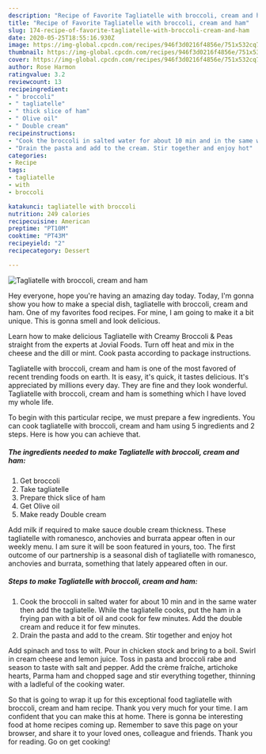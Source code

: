 ```yaml
---
description: "Recipe of Favorite Tagliatelle with broccoli, cream and ham"
title: "Recipe of Favorite Tagliatelle with broccoli, cream and ham"
slug: 174-recipe-of-favorite-tagliatelle-with-broccoli-cream-and-ham
date: 2020-05-25T18:55:16.930Z
image: https://img-global.cpcdn.com/recipes/946f3d0216f4856e/751x532cq70/tagliatelle-with-broccoli-cream-and-ham-recipe-main-photo.jpg
thumbnail: https://img-global.cpcdn.com/recipes/946f3d0216f4856e/751x532cq70/tagliatelle-with-broccoli-cream-and-ham-recipe-main-photo.jpg
cover: https://img-global.cpcdn.com/recipes/946f3d0216f4856e/751x532cq70/tagliatelle-with-broccoli-cream-and-ham-recipe-main-photo.jpg
author: Rose Harmon
ratingvalue: 3.2
reviewcount: 13
recipeingredient:
- " broccoli"
- " tagliatelle"
- " thick slice of ham"
- " Olive oil"
- " Double cream"
recipeinstructions:
- "Cook the broccoli in salted water for about 10 min and in the same water then add the tagliatelle. While the tagliatelle cooks, put the ham in a frying pan with a bit of oil and cook for few minutes. Add the double cream and reduce it for few minutes."
- "Drain the pasta and add to the cream. Stir together and enjoy hot"
categories:
- Recipe
tags:
- tagliatelle
- with
- broccoli

katakunci: tagliatelle with broccoli 
nutrition: 249 calories
recipecuisine: American
preptime: "PT10M"
cooktime: "PT43M"
recipeyield: "2"
recipecategory: Dessert

---
```



![Tagliatelle with broccoli, cream and ham](https://img-global.cpcdn.com/recipes/946f3d0216f4856e/751x532cq70/tagliatelle-with-broccoli-cream-and-ham-recipe-main-photo.jpg)

Hey everyone, hope you're having an amazing day today. Today, I'm gonna show you how to make a special dish, tagliatelle with broccoli, cream and ham. One of my favorites food recipes. For mine, I am going to make it a bit unique. This is gonna smell and look delicious.

Learn how to make delicious Tagliatelle with Creamy Broccoli &amp; Peas straight from the experts at Jovial Foods. Turn off heat and mix in the cheese and the dill or mint. Cook pasta according to package instructions.

Tagliatelle with broccoli, cream and ham is one of the most favored of recent trending foods on earth. It is easy, it's quick, it tastes delicious. It's appreciated by millions every day. They are fine and they look wonderful. Tagliatelle with broccoli, cream and ham is something which I have loved my whole life.


To begin with this particular recipe, we must prepare a few ingredients. You can cook tagliatelle with broccoli, cream and ham using 5 ingredients and 2 steps. Here is how you can achieve that.

<!--inarticleads1-->

##### The ingredients needed to make Tagliatelle with broccoli, cream and ham:

1. Get  broccoli
1. Take  tagliatelle
1. Prepare  thick slice of ham
1. Get  Olive oil
1. Make ready  Double cream


Add milk if required to make sauce double cream thickness. These tagliatelle with romanesco, anchovies and burrata appear often in our weekly menu. I am sure it will be soon featured in yours, too. The first outcome of our partnership is a seasonal dish of tagliatelle with romanesco, anchovies and burrata, something that lately appeared often in our. 

<!--inarticleads2-->

##### Steps to make Tagliatelle with broccoli, cream and ham:

1. Cook the broccoli in salted water for about 10 min and in the same water then add the tagliatelle. While the tagliatelle cooks, put the ham in a frying pan with a bit of oil and cook for few minutes. Add the double cream and reduce it for few minutes.
1. Drain the pasta and add to the cream. Stir together and enjoy hot


Add spinach and toss to wilt. Pour in chicken stock and bring to a boil. Swirl in cream cheese and lemon juice. Toss in pasta and broccoli rabe and season to taste with salt and pepper. Add the crème fraîche, artichoke hearts, Parma ham and chopped sage and stir everything together, thinning with a ladleful of the cooking water. 

So that is going to wrap it up for this exceptional food tagliatelle with broccoli, cream and ham recipe. Thank you very much for your time. I am confident that you can make this at home. There is gonna be interesting food at home recipes coming up. Remember to save this page on your browser, and share it to your loved ones, colleague and friends. Thank you for reading. Go on get cooking!
